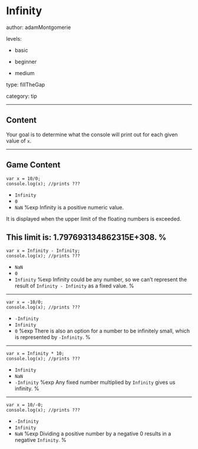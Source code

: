 # Infinity
author: adamMontgomerie

levels:

  - basic

  - beginner

  - medium

type: fillTheGap

category: tip

---
## Content

Your goal is to determine what the console
will print out for each given value of `x`.

---
## Game Content

```
var x = 10/0;
console.log(x); //prints ???
```
* `Infinity`
* `0`
* `NaN`
%exp
Infinity is a positive numeric value.

It is displayed when the upper limit of the floating numbers is exceeded.

This limit is: 1.797693134862315E+308.
%
---
```
var x = Infinity - Infinity;
console.log(x); //prints ???
```
* `NaN`
* `0`
* `Infinity`
%exp
Infinity could be any number, so we can’t represent the result of `Infinity - Infinity` as a fixed value.
%
---
```
var x = -10/0;
console.log(x); //prints ???
```
* `-Infinity`
* `Infinity`
* `0`
%exp
There is also an option for a number to be infinitely small, which is represented by `-Infinity`.
%
---
```
var x = Infinity * 10;
console.log(x); //prints ???
```
* `Infinity`
* `NaN`
* `-Infinity`
%exp
Any fixed number multiplied by `Infinity` gives us infinity.
%
---
```
var x = 10/-0;
console.log(x); //prints ???
```
* `-Infinity`
* `Infinity`
* `NaN`
%exp
Dividing a positive number by a negative 0 results in a negative `Infinity`.
%
